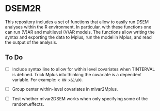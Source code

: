 # DSEM2R

This repository includes a set of functions that allow to easily run DSEM analyses within the R environment. In particular, with these functions one can run (V)AR and multilevel (V)AR models. The functions allow writing the syntax and exporting the data to Mplus, run the model in Mplus, and read the output of the analysis.

## To Do

- [ ] Include syntax line to allow for within level covariates when TINTERVAL is defined. Trick Mplus into thinking the covariate is a dependent variable. For example: `x ON x&1\@0`.
- [ ] Group center within-level covariates in mlvar2Mplus.
- [ ] Test whether mlvar2DSEM works when only specifying some of the random.effects.

